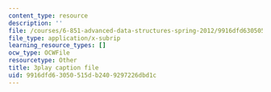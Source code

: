 ```yaml
---
content_type: resource
description: ''
file: /courses/6-851-advanced-data-structures-spring-2012/9916dfd63050515db2409297226dbd1c_V3omVLzI0WE.vtt
file_type: application/x-subrip
learning_resource_types: []
ocw_type: OCWFile
resourcetype: Other
title: 3play caption file
uid: 9916dfd6-3050-515d-b240-9297226dbd1c
---
```

